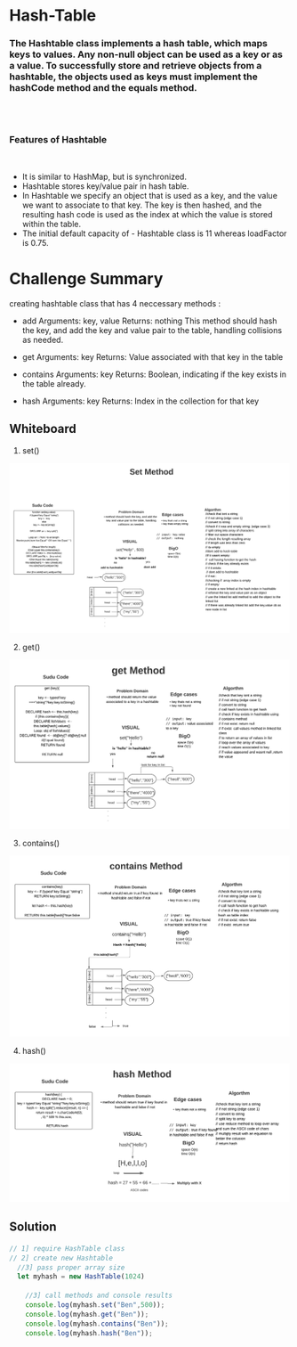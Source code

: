 # Hash-Table 

### The Hashtable class implements a hash table, which maps keys to values. Any non-null object can be used as a key or as a value. To successfully store and retrieve objects from a hashtable, the objects used as keys must implement the hashCode method and the equals method.  

<br><br>


### Features of Hashtable

<br>

- It is similar to HashMap, but is synchronized.
- Hashtable stores key/value pair in hash table.
- In Hashtable we specify an object that is used as a key, and the value we want to associate to that key. The key is then hashed, and the resulting hash code is used as the index at which the value is stored within the table.
- The initial default capacity of - Hashtable class is 11 whereas loadFactor is 0.75.


# Challenge Summary

creating hashtable class that has 4 neccessary methods : 

- add
Arguments: key, value
Returns: nothing
This method should hash the key, and add the key and value pair to the table, handling collisions as needed.


- get
Arguments: key
Returns: Value associated with that key in the table

- contains
Arguments: key
Returns: Boolean, indicating if the key exists in the table already.

- hash
Arguments: key
Returns: Index in the collection for that key
## Whiteboard

1. set()

![set](./sett.png)

2. get()

![get](./get.png)

3. contains()

![contains](./cointains.png)

4. hash()

![contains](./hash.png)


## Solution

```js
// 1] require HashTable class
// 2] create new Hashtable
  //3] pass proper array size
  let myhash = new HashTable(1024)

    //3] call methods and console results
    console.log(myhash.set("Ben",500));
    console.log(myhash.get("Ben"));
    console.log(myhash.contains("Ben"));
    console.log(myhash.hash("Ben"));

  
```